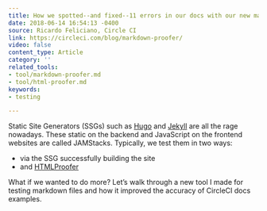 ```yaml
---
title: How we spotted--and fixed--11 errors in our docs with our new markdown proofer
date: 2018-06-14 16:54:13 -0400
source: Ricardo Feliciano, Circle CI
link: https://circleci.com/blog/markdown-proofer/
video: false
content_type: Article
category: ''
related_tools:
- tool/markdown-proofer.md
- tool/html-proofer.md
keywords:
- testing

---
```

Static Site Generators (SSGs) such as [Hugo](http://gohugo.io/) and [Jekyll](https://jekyllrb.com/) are all the rage nowadays. These static on the backend and JavaScript on the frontend websites are called JAMStacks. Typically, we test them in two ways:

* via the SSG successfully building the site
* and [HTMLProofer](https://github.com/gjtorikian/html-proofer)

What if we wanted to do more? Let’s walk through a new tool I made for testing markdown files and how it improved the accuracy of CircleCI docs examples.
